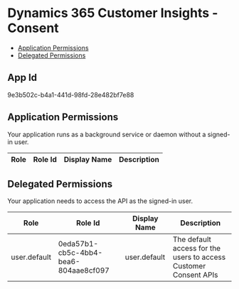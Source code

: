 # Dynamics 365 Customer Insights - Consent
- [Application Permissions](#application-permissions)
- [Delegated Permissions](#delegated-permissions)

## App Id
9e3b502c-b4a1-441d-98fd-28e482bf7e88

## Application Permissions
Your application runs as a background service or daemon without a signed-in user.

| Role | Role Id | Display Name | Description |
|---|---|---|---|

## Delegated Permissions
Your application needs to access the API as the signed-in user. 

| Role | Role Id | Display Name | Description |
|---|---|---|---|
| user.default | 0eda57b1-cb5c-4bb4-bea6-804aae8cf097 | user.default | The default access for the users to access Customer Consent APIs |

